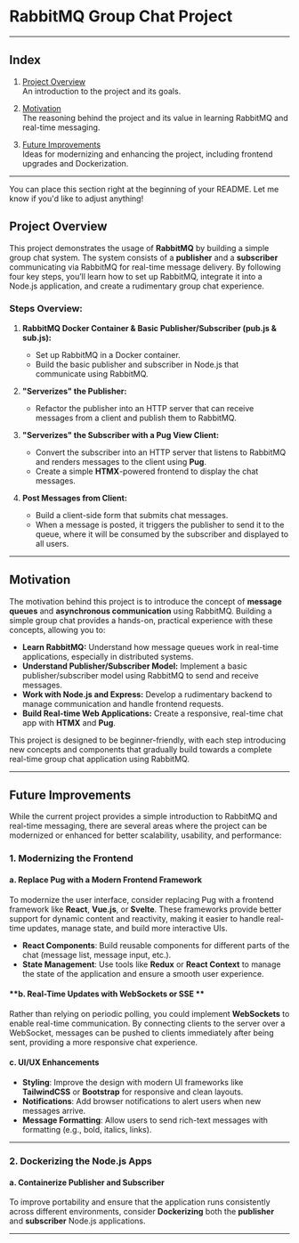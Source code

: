 # **RabbitMQ Group Chat Project**

---

## **Index**

1. [Project Overview](#project-overview)  
   An introduction to the project and its goals.

2. [Motivation](#motivation)  
   The reasoning behind the project and its value in learning RabbitMQ and real-time messaging.

3. [Future Improvements](#future-improvements)  
   Ideas for modernizing and enhancing the project, including frontend upgrades and Dockerization.

---

You can place this section right at the beginning of your README. Let me know if you'd like to adjust anything!

## **Project Overview**

This project demonstrates the usage of **RabbitMQ** by building a simple group chat system. The system consists of a **publisher** and a **subscriber** communicating via RabbitMQ for real-time message delivery. By following four key steps, you’ll learn how to set up RabbitMQ, integrate it into a Node.js application, and create a rudimentary group chat experience.

### **Steps Overview:**

1. **RabbitMQ Docker Container & Basic Publisher/Subscriber (pub.js & sub.js):**
   - Set up RabbitMQ in a Docker container.
   - Build the basic publisher and subscriber in Node.js that communicate using RabbitMQ.

2. **"Serverizes" the Publisher:**
   - Refactor the publisher into an HTTP server that can receive messages from a client and publish them to RabbitMQ.

3. **"Serverizes" the Subscriber with a Pug View Client:**
   - Convert the subscriber into an HTTP server that listens to RabbitMQ and renders messages to the client using **Pug**.
   - Create a simple **HTMX**-powered frontend to display the chat messages.

4. **Post Messages from Client:**
   - Build a client-side form that submits chat messages.
   - When a message is posted, it triggers the publisher to send it to the queue, where it will be consumed by the subscriber and displayed to all users.

---

## **Motivation**

The motivation behind this project is to introduce the concept of **message queues** and **asynchronous communication** using RabbitMQ. Building a simple group chat provides a hands-on, practical experience with these concepts, allowing you to:

- **Learn RabbitMQ:** Understand how message queues work in real-time applications, especially in distributed systems.
- **Understand Publisher/Subscriber Model:** Implement a basic publisher/subscriber model using RabbitMQ to send and receive messages.
- **Work with Node.js and Express:** Develop a rudimentary backend to manage communication and handle frontend requests.
- **Build Real-time Web Applications:** Create a responsive, real-time chat app with **HTMX** and **Pug**.

This project is designed to be beginner-friendly, with each step introducing new concepts and components that gradually build towards a complete real-time group chat application using RabbitMQ.

---

## **Future Improvements**

While the current project provides a simple introduction to RabbitMQ and real-time messaging, there are several areas where the project can be modernized or enhanced for better scalability, usability, and performance:

### **1. Modernizing the Frontend**

#### **a. Replace Pug with a Modern Frontend Framework**
To modernize the user interface, consider replacing Pug with a frontend framework like **React**, **Vue.js**, or **Svelte**. These frameworks provide better support for dynamic content and reactivity, making it easier to handle real-time updates, manage state, and build more interactive UIs.

- **React Components**: Build reusable components for different parts of the chat (message list, message input, etc.).
- **State Management**: Use tools like **Redux** or **React Context** to manage the state of the application and ensure a smooth user experience.

#### **b. Real-Time Updates with WebSockets or SSE **
Rather than relying on periodic polling, you could implement **WebSockets** to enable real-time communication. By connecting clients to the server over a WebSocket, messages can be pushed to clients immediately after being sent, providing a more responsive chat experience.

#### **c. UI/UX Enhancements**
- **Styling**: Improve the design with modern UI frameworks like **TailwindCSS** or **Bootstrap** for responsive and clean layouts.
- **Notifications**: Add browser notifications to alert users when new messages arrive.
- **Message Formatting**: Allow users to send rich-text messages with formatting (e.g., bold, italics, links).

---

### **2. Dockerizing the Node.js Apps**

#### **a. Containerize Publisher and Subscriber**
To improve portability and ensure that the application runs consistently across different environments, consider **Dockerizing** both the **publisher** and **subscriber** Node.js applications.

---
